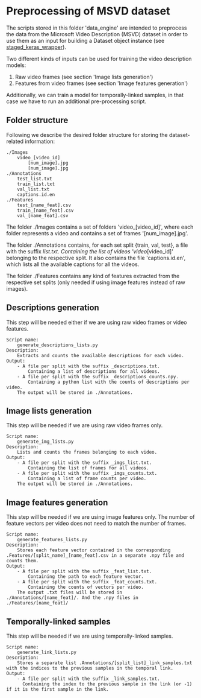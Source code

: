 # Preprocessing of MSVD dataset

The scripts stored in this folder 'data_engine' are intended to preprocess the data from the Microsoft Video Description (MSVD) dataset in order to use them as an input for building a Dataset object instance (see [staged_keras_wrapper](https://github.com/MarcBS/staged_keras_wrapper)).

Two different kinds of inputs can be used for training the video description models:

1) Raw video frames (see section 'Image lists generation')
2) Features from video frames (see section 'Image features generation')

Additionally, we can train a model for temporally-linked samples, in that case we have to run an additional pre-processing script.

## Folder structure

Following we describe the desired folder structure for storing the dataset-related information:

    ./Images
        video_[video_id]
            [num_image].jpg
            [num_image].jpg
    ./Annotations
        test_list.txt
        train_list.txt
        val_list.txt
        captions.id.en
    ./Features
        test_[name_feat].csv
        train_[name_feat].csv
        val_[name_feat].csv

The folder ./Images contains a set of folders 'video_[video_id]', where each folder represents a video and contains a set of frames '[num_image].jpg'.

The folder ./Annotations contains, for each set split {train, val, test}, a file with the suffix _list.txt. Containing the list of videos 'video_[video_id]' belonging to the respective split. It also contains the file 'captions.id.en', which lists all the available captions for all the videos.

The folder ./Features contains any kind of features extracted from the respective set splits (only needed if using image features instead of raw images).


## Descriptions generation

This step will be needed either if we are using raw video frames or video features.

    Script name:
        generate_descriptions_lists.py
    Description:
        Extracts and counts the available descriptions for each video.
    Output:
        - A file per split with the suffix _descriptions.txt. 
            Containing a list of descriptions for all videos.
        - A file per split with the suffix _descriptions_counts.npy. 
            Containing a python list with the counts of descriptions per video.
        The output will be stored in ./Annotations.


## Image lists generation

This step will be needed if we are using raw video frames only.

    Script name:
        generate_img_lists.py
    Description:
        Lists and counts the frames belonging to each video.
    Output:
        - A file per split with the suffix _imgs_list.txt. 
            Containing the list of frames for all videos.
        - A file per split with the suffix _imgs_counts.txt. 
            Containing a list of frame counts per video.
        The output will be stored in ./Annotations.


## Image features generation
    
This step will be needed if we are using image features only. The number of feature vectors per video does not need to match the number of frames. 

    Script name:
        generate_features_lists.py
    Description:
        Stores each feature vector contained in the corresponding .Features/[split_name]_[name_feat].csv in a separate .npy file and counts them.
    Output:
        - A file per split with the suffix _feat_list.txt.
            Containing the path to each feature vector.
        - A file per split with the suffix _feat_counts.txt.
            Containing the counts of vectors per video.
        The output .txt files will be stored in ./Annotations/[name_feat]/. And the .npy files in ./Features/[name_feat]/
            
## Temporally-linked samples

This step will be needed if we are using temporally-linked samples.

    Script name:
        generate_link_lists.py
    Description:
        Stores a separate list .Annotations/[split_list]_link_samples.txt with the indices to the previous samples in the temporal link.
    Output:
        - A file per split with the suffix _link_samples.txt.
          Containing the index to the previous sample in the link (or -1) if it is the first sample in the link.
